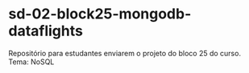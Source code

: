 # sd-02-block25-mongodb-dataflights
Repositório para estudantes enviarem o projeto do bloco 25 do curso. Tema: NoSQL
